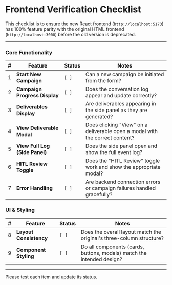 # Frontend Verification Checklist

This checklist is to ensure the new React frontend (`http://localhost:5173`) has 100% feature parity with the original HTML frontend (`http://localhost:3000`) before the old version is deprecated.

---

### Core Functionality

| #   | Feature                        | Status | Notes                                                                        |
| --- | ------------------------------ | ------ | ---------------------------------------------------------------------------- |
| 1   | **Start New Campaign**         | `[ ]`  | Can a new campaign be initiated from the form?                               |
| 2   | **Campaign Progress Display**  | `[ ]`  | Does the conversation log appear and update correctly?                       |
| 3   | **Deliverables Display**       | `[ ]`  | Are deliverables appearing in the side panel as they are generated?          |
| 4   | **View Deliverable Modal**     | `[ ]`  | Does clicking "View" on a deliverable open a modal with the correct content? |
| 5   | **View Full Log (Side Panel)** | `[ ]`  | Does the side panel open and show the full event log?                        |
| 6   | **HITL Review Toggle**         | `[ ]`  | Does the "HITL Review" toggle work and show the appropriate modal?           |
| 7   | **Error Handling**             | `[ ]`  | Are backend connection errors or campaign failures handled gracefully?       |

### UI & Styling

| #   | Feature                | Status | Notes                                                                 |
| --- | ---------------------- | ------ | --------------------------------------------------------------------- |
| 8   | **Layout Consistency** | `[ ]`  | Does the overall layout match the original's three-column structure?  |
| 9   | **Component Styling**  | `[ ]`  | Do all components (cards, buttons, modals) match the intended design? |

---

Please test each item and update its status.
